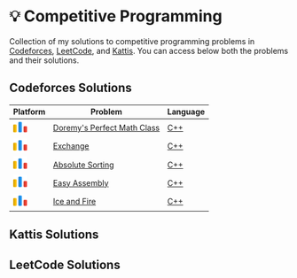 # 💡 Competitive Programming

Collection of my solutions to competitive programming problems in [Codeforces](https://codeforces.com/), [LeetCode](https://leetcode.com/), and [Kattis](https://open.kattis.com/). You can access below both the problems and their solutions. 

## Codeforces Solutions

| Platform  | Problem | Language | 
| - | - | - |
| ![alt text](https://github.com/nicolassinott/competitive_programming/blob/main/logos/code_forces_logo%20(1).png?raw=true) | [Doremy's Perfect Math Class](https://codeforces.com/problemset/problem/1764/B) | [C++](https://github.com/nicolassinott/competitive_programming/blob/main/CodeForces/practice_problems/1764B.cpp) | 
| ![alt text](https://github.com/nicolassinott/competitive_programming/blob/main/logos/code_forces_logo%20(1).png?raw=true) | [Exchange](https://codeforces.com/problemset/problem/1765/E) | [C++](https://github.com/nicolassinott/competitive_programming/blob/main/CodeForces/practice_problems/1765E.cpp) |
| ![alt text](https://github.com/nicolassinott/competitive_programming/blob/main/logos/code_forces_logo%20(1).png?raw=true)  | [Absolute Sorting](https://codeforces.com/problemset/problem/1772/D) | [C++](https://github.com/nicolassinott/competitive_programming/blob/main/CodeForces/practice_problems/1772D.cpp) |
| ![alt text](https://github.com/nicolassinott/competitive_programming/blob/main/logos/code_forces_logo%20(1).png?raw=true) | [Easy Assembly](https://codeforces.com/problemset/problem/1773/E) | [C++](https://github.com/nicolassinott/competitive_programming/blob/main/CodeForces/practice_problems/1773E.cpp) | 
| ![alt text](https://github.com/nicolassinott/competitive_programming/blob/main/logos/code_forces_logo%20(1).png?raw=true) | [Ice and Fire](https://codeforces.com/problemset/problem/1774/C) | [C++](https://github.com/nicolassinott/competitive_programming/blob/main/CodeForces/practice_problems/1774C.cpp) |

## Kattis Solutions

## LeetCode Solutions

